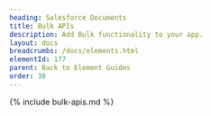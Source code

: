 ```yaml
---
heading: Salesforce Documents
title: Bulk APIs
description: Add Bulk functionality to your app.
layout: docs
breadcrumbs: /docs/elements.html
elementId: 177
parent: Back to Element Guides
order: 30
---
```


{% include bulk-apis.md %}
